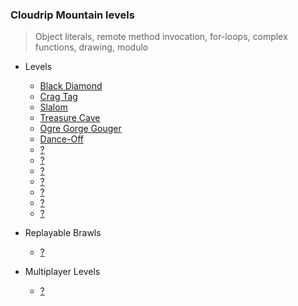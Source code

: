 ### Cloudrip Mountain levels

> Object literals, remote method invocation, for-loops, complex functions, drawing, modulo

+ Levels
    + [Black Diamond](360-Black_Diamond/)
    + [Crag Tag](358-Crag_Tag/)
    + [Slalom](359-Slalom/)
    + [Treasure Cave](361-Treasure_Cave/)
    + [Ogre Gorge Gouger](362-Ogre_Gorge_Gouger/)
    + [Dance-Off](363-Dance-Off/)
    + [?](364-/)
    + [?](365-/)
    + [?](366-/)
    + [?](367-/)
    + [?](368-/)
    + [?](369-/)
    + [?](370-/)

+ Replayable Brawls
    + [?](.../)

+ Multiplayer Levels
    + [?](.../)
